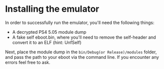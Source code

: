 # Installing the emulator

In order to successfully run the emulator, you'll need the following things:
* A decrypted PS4 5.05 module dump
* A fake self eboot.bin, where you'll need to remove the self-header and convert it to an ELF (hint: UnfSelf)

Next, place the module dump in the `bin/Debug(or Release)/modules` folder, and pass the path to your eboot via the command line.
If you encounter any errors feel free to ask.